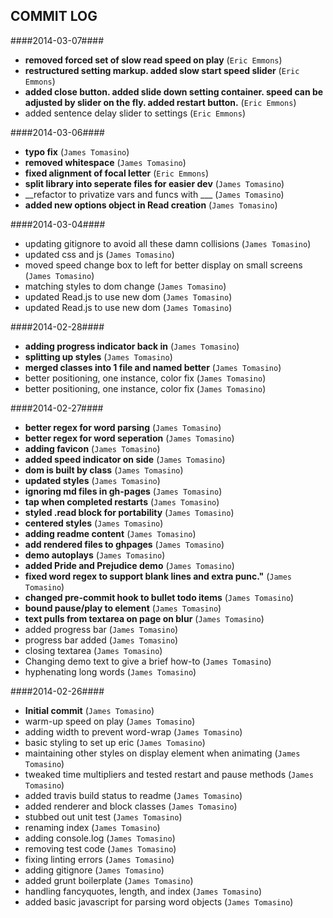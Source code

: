 ## COMMIT LOG ##

####2014-03-07####

 * __removed forced set of slow read speed on play__ (`Eric Emmons`)
 * __restructured setting markup. added slow start speed slider__ (`Eric Emmons`)
 * __added close button. added slide down setting container. speed can be adjusted by slider on the fly. added restart button.__ (`Eric Emmons`)
 * added sentence delay slider to settings (`Eric Emmons`)

####2014-03-06####

 * __typo fix__ (`James Tomasino`)
 * __removed whitespace__ (`James Tomasino`)
 * __fixed alignment of focal letter__ (`Eric Emmons`)
 * __split library into seperate files for easier dev__ (`James Tomasino`)
 * __refactor to privatize vars and funcs with ___ (`James Tomasino`)
 * __added new options object in Read creation__ (`James Tomasino`)

####2014-03-04####

 * updating gitignore to avoid all these damn collisions (`James Tomasino`)
 * updated css and js (`James Tomasino`)
 * moved speed change box to left for better display on small screens (`James Tomasino`)
 * matching styles to dom change (`James Tomasino`)
 * updated Read.js to use new dom (`James Tomasino`)
 * updated Read.js to use new dom (`James Tomasino`)

####2014-02-28####

 * __adding progress indicator back in__ (`James Tomasino`)
 * __splitting up styles__ (`James Tomasino`)
 * __merged classes into 1 file and named better__ (`James Tomasino`)
 * better positioning, one instance, color fix (`James Tomasino`)
 * better positioning, one instance, color fix (`James Tomasino`)

####2014-02-27####

 * __better regex for word parsing__ (`James Tomasino`)
 * __better regex for word seperation__ (`James Tomasino`)
 * __adding favicon__ (`James Tomasino`)
 * __added speed indicator on side__ (`James Tomasino`)
 * __dom is built by class__ (`James Tomasino`)
 * __updated styles__ (`James Tomasino`)
 * __ignoring md files in gh-pages__ (`James Tomasino`)
 * __tap when completed restarts__ (`James Tomasino`)
 * __styled .read block for portability__ (`James Tomasino`)
 * __centered styles__ (`James Tomasino`)
 * __adding readme content__ (`James Tomasino`)
 * __add rendered files to ghpages__ (`James Tomasino`)
 * __demo autoplays__ (`James Tomasino`)
 * __added Pride and Prejudice demo__ (`James Tomasino`)
 * __fixed word regex to support blank lines and extra punc."__ (`James Tomasino`)
 * __changed pre-commit hook to bullet todo items__ (`James Tomasino`)
 * __bound pause/play to element__ (`James Tomasino`)
 * __text pulls from textarea on page on blur__ (`James Tomasino`)
 * added progress bar (`James Tomasino`)
 * progress bar added (`James Tomasino`)
 * closing textarea (`James Tomasino`)
 * Changing demo text to give a brief how-to (`James Tomasino`)
 * hyphenating long words (`James Tomasino`)

####2014-02-26####

 * __Initial commit__ (`James Tomasino`)
 * warm-up speed on play (`James Tomasino`)
 * adding width to prevent word-wrap (`James Tomasino`)
 * basic styling to set up eric (`James Tomasino`)
 * maintaining other styles on display element when animating (`James Tomasino`)
 * tweaked time multipliers and tested restart and pause methods (`James Tomasino`)
 * added travis build status to readme (`James Tomasino`)
 * added renderer and block classes (`James Tomasino`)
 * stubbed out unit test (`James Tomasino`)
 * renaming index (`James Tomasino`)
 * adding console.log (`James Tomasino`)
 * removing test code (`James Tomasino`)
 * fixing linting errors (`James Tomasino`)
 * adding gitignore (`James Tomasino`)
 * added grunt boilerplate (`James Tomasino`)
 * handling fancyquotes, length, and index (`James Tomasino`)
 * added basic javascript for parsing word objects (`James Tomasino`)
